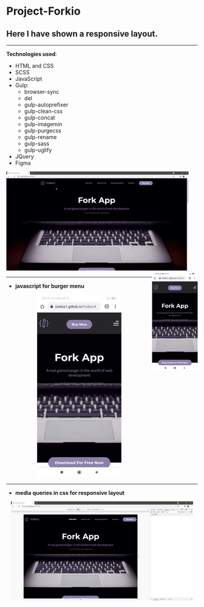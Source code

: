 # Project-Forkio
## Here I have shown a responsive layout.
__________________________
**Technologies used**:
- HTML and CSS
- SCSS
- JavaScript
- Gulp:
    - browser-sync
    - del
    - gulp-autoprefixer
    - gulp-clean-css
    - gulp-concat
    - gulp-imagemin
    - gulp-purgecss
    - gulp-rename
    - gulp-sass
    - gulp-uglify
- JQuery
- Figma


<p>
    <img src="src/images/result1.gif">
    <img align="right" width="120px" height="260px" src="src/images/result2.gif">
</p>

---

- **javascript for burger menu**

<p align="center">
    <img src="src/images/result-burger.gif">
</p>

---

- **media queries in css for responsive layout**

<p align="center">
    <img src="src/images/result-media.gif">
</p>
